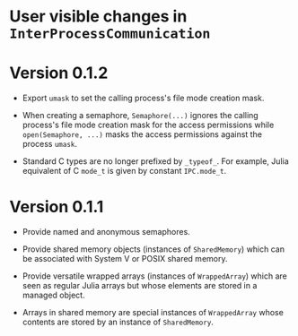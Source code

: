 # User visible changes in `InterProcessCommunication`

# Version 0.1.2

* Export `umask` to set the calling process's file mode creation mask.

* When creating a semaphore, `Semaphore(...)` ignores the calling process's file mode
  creation mask for the access permissions while `open(Semaphore, ...)` masks the access
  permissions against the process `umask`.

* Standard C types are no longer prefixed by `_typeof_`. For example, Julia equivalent of
  C `mode_t` is given by constant `IPC.mode_t`.

# Version 0.1.1

* Provide named and anonymous semaphores.

* Provide shared memory objects (instances of `SharedMemory`) which can be
  associated with System V or POSIX shared memory.

* Provide versatile wrapped arrays (instances of `WrappedArray`) which are seen
  as regular Julia arrays but whose elements are stored in a managed object.

* Arrays in shared memory are special instances of `WrappedArray` whose
  contents are stored by an instance of `SharedMemory`.
